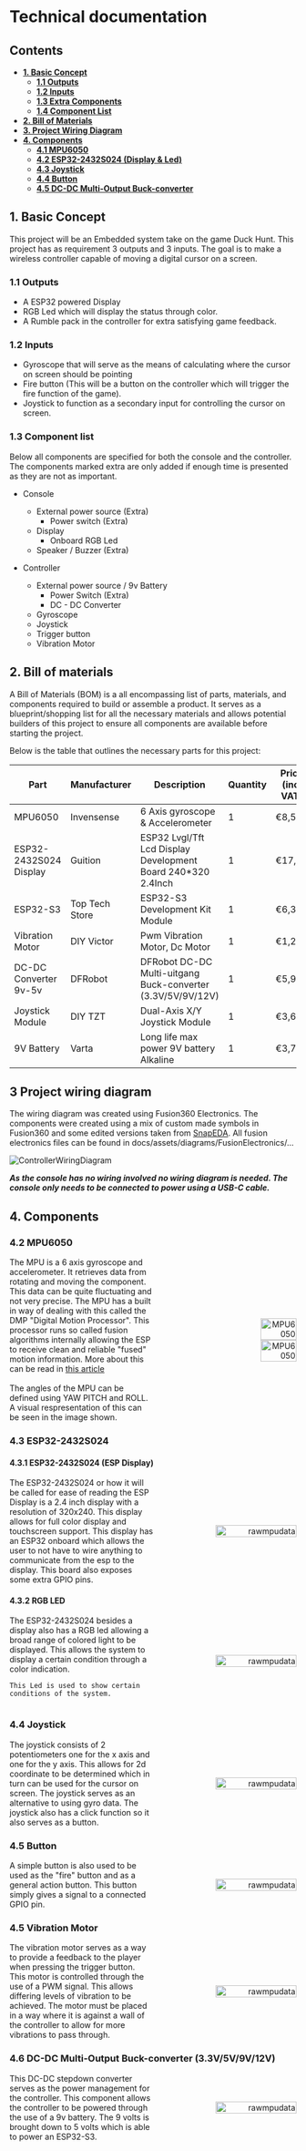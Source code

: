 # Technical documentation

## Contents
- **[1. Basic Concept](#1-basic-concept)**
    - **[1.1 Outputs](#11-outputs)**
    - **[1.2 Inputs](#12-inputs)**
    - **[1.3 Extra Components](#13-extra-components)**
    - **[1.4 Component List](#14-component-list)**
- **[2. Bill of Materials](#2-bill-of-materials)**
- **[3. Project Wiring Diagram](#3-project-wiring-diagram)**
- **[4. Components](#4-components)**
    - **[4.1 MPU6050](#41-mpu6050)**
    - **[4.2 ESP32-2432S024 (Display & Led)](#42-esp32-2432s024)**
    - **[4.3 Joystick](#43-joystick)**
    - **[4.4 Button](#44-button)**
    - **[4.5 DC-DC Multi-Output Buck-converter](#45-dc-dc-multi-output-buck-converter-33v5v9v12v)**



## 1. Basic Concept
This project will be an Embedded system take on the game Duck Hunt. This project has as requirement 3 outputs and 3 inputs. The goal is to make a wireless controller capable of moving a digital cursor on a screen.

### 1.1 Outputs
- A ESP32 powered Display
- RGB Led which will display the status through color.
- A Rumble pack in the controller for extra satisfying game feedback.

### 1.2 Inputs
- Gyroscope that will serve as the means of calculating where the cursor on screen should be pointing
- Fire button (This will be a button on the controller which will trigger the fire function of the game).
- Joystick to function as a secondary input for controlling the cursor on screen.

### 1.3 Component list
Below all components are specified for both the console and the controller. The components marked extra are only added if enough time is presented as they are not as important.

- Console
    - External power source (Extra)
        - Power switch (Extra)
    - Display
        - Onboard RGB Led
    - Speaker / Buzzer (Extra)

- Controller
    - External power source / 9v Battery
        - Power Switch (Extra)
        - DC - DC Converter
    - Gyroscope
    - Joystick
    - Trigger button
    - Vibration Motor

## 2. Bill of materials

A Bill of Materials (BOM) is a all encompassing list of parts, materials, and components required to build or assemble a product. It serves as a blueprint/shopping list for all the necessary materials and allows potential builders of this project to ensure all components are available before starting the project.

Below is the table that outlines the necessary parts for this project:

|**Part**|**Manufacturer**|**Description**|**Quantity**|**Price (incl VAT)**|**Subtotal (incl VAT)**|**URL**|
|-|-|-|-|-|-|-|
|MPU6050|Invensense|6 Axis gyroscope & Accelerometer|1|€8,50|€8,50| [Tinytronics](https://www.tinytronics.nl/nl/sensoren/acceleratie-rotatie/mpu-6050-accelerometer-en-gyroscope-3-axis-module-3.3v-5v)|
|ESP32-2432S024 Display |Guition |ESP32 Lvgl/Tft Lcd Display Development Board 240*320 2.4Inch|1|€17,99|€17,99| [Aliexpress](https://nl.aliexpress.com/item/1005005865107357.html?spm=a2g0o.order_list.order_list_main.60.7df579d2ajZa7L&gatewayAdapt=glo2nld)|
|ESP32-S3|Top Tech Store|ESP32-S3 Development Kit Module|1|€6,39|€6,39| [Aliexpress](https://nl.aliexpress.com/item/1005007310769585.html?src=google&pdp_npi=4%40dis%21EUR%217.22%212.32%21%21%21%21%210.9282%40%2112000040197381496%21ppc%21%21%21&src=google&albch=shopping&acnt=708-803-3821&isdl=y&slnk=&plac=&mtctp=&albbt=Google_7_shopping&aff_platform=google&aff_short_key=UneMJZVf&gclsrc=aw.ds&&albagn=888888&&ds_e_adid=&ds_e_matchtype=&ds_e_device=c&ds_e_network=x&ds_e_product_group_id=&ds_e_product_id=nl1005007310769585&ds_e_product_merchant_id=5321504273&ds_e_product_country=NL&ds_e_product_language=nl&ds_e_product_channel=online&ds_e_product_store_id=&ds_url_v=2&albcp=19207327905&albag=&isSmbAutoCall=false&needSmbHouyi=false&gad_source=1&gclid=Cj0KCQjwpP63BhDYARIsAOQkATbpjDElRXK1qK98sC1XfxLuWsL4ofrS9Beu_nlAQvX9LkUJKmlZxioaAhaxEALw_wcB#nav-specification)|
|Vibration Motor|DIY Victor|Pwm Vibration Motor, Dc Motor|1|€1,28|€1,28|[Aliexpress](https://nl.aliexpress.com/item/1005006296840332.html?spm=a2g0o.order_list.order_list_main.41.ad5779d2DKfbb1&gatewayAdapt=glo2nld#nav-store)|
|DC-DC Converter 9v-5v |DFRobot|DFRobot DC-DC Multi-uitgang Buck-converter (3.3V/5V/9V/12V)|1|€5,99|€5,99|[Robotshop](https://eu.robotshop.com/nl/products/dfrobot-dc-dc-multi-uitgang-buck-converter-33v-5v-9v-12v)|
|Joystick Module|DIY TZT|Dual-Axis X/Y Joystick Module|1|€3,65|€3,65|[Aliexpress](https://nl.aliexpress.com/item/1005005985509291.html?spm=a2g0o.order_list.order_list_main.65.7df579d2X1lPCn&gatewayAdapt=glo2nld)|
|9V Battery|Varta|Long life max power 9V battery Alkaline|1|€3,79|€3,79|[Amazon](https://www.amazon.nl/Varta-4722-Batterijenideaal-brandmelder-stemapparaat/dp/B004WYN62O/ref=sr_1_7?__mk_nl_NL=%C3%85M%C3%85%C5%BD%C3%95%C3%91&crid=1NYFQ5IK92CUI&dib=eyJ2IjoiMSJ9.s1hD60Ugo8pFFMPi4fvoNZ59OwH-o_S1I4o9JsPUSHyDJ4NbpOYfVZnNHxP1QVZqb02I-TrhUwM3D6Y7oElVe95_1rdtP96RLEHU7P_MPrtS64pPSoUp1ggzHNXBL_nAN95F4rNVTyWkDFQUmAKZUOXgrZo8OsK0837OatbVtaMupwxCpH2rJNnSAo1bOxpgtx3GtcPe0Fmf4thD5WZfPcVRbbDy0F_2p2I9TO9kPbDHQAnhaOe5zitPXqGgBbqFZmmwTYJCuYCDscReUmFzQXssVf4He2TrEqaO8Dvx3uY.jeb0MqclxsMAGyEBeiUkCezzQBYqjW2fsNd-cYCOJWc&dib_tag=se&keywords=9v+battery&qid=1729798531&sprefix=9v+battery%2Caps%2C76&sr=8-7)|


## 3 Project wiring diagram
The wiring diagram was created using Fusion360 Electronics. The components were created using a mix of custom made symbols in Fusion360 and some edited versions taken from [SnapEDA](https://www.snapeda.com). All fusion electronics files can be found in docs/assets/diagrams/FusionElectronics/...

<img src="/../assets/diagrams/FusionElectronics/ControllerWiringDiagram.png" alt="ControllerWiringDiagram">

***As the console has no wiring involved no wiring diagram is needed. The console only needs to be connected to power using a USB-C cable.***

## 4. Components
### 4.2 MPU6050 

<div style="display: flex; align-items: center;">
  <div style="flex: 1;">
    <div>
      The MPU is a 6 axis gyroscope and accelerometer. It retrieves data from rotating and moving the component.
      This data can be quite fluctuating and not very precise. The MPU has a built in way of dealing with this called the DMP "Digital Motion Processor".
      This processor runs so called fusion algorithms internally allowing the ESP to receive clean and reliable "fused" motion information. More about this can be read in <a href="https://techexplorations.com/guides/arduino/peripherals/mpu6050/">this article</a>
    </div>
    <br>
    <div>
      The angles of the MPU can be defined using YAW PITCH and ROLL. A visual respresentation of this can be seen in the image shown.
    </div>
  </div>
  <div style="flex: 1; text-align: right;">
    <img src="/../assets/images/components/mpu6050.jpg" alt="MPU6050" width="50%">
    <img src="/../assets/images/yawpitchroll.png" alt="MPU6050" width="50%">
  </div>
</div>





### 4.3 ESP32-2432S024
#### 4.3.1 ESP32-2432S024 (ESP Display)
<div style="display: flex; align-items: center;">
  <div style="flex: 1;">
    The ESP32-2432S024 or how it will be called for ease of reading the ESP Display is a 2.4 inch display with a resolution of 320x240. This display allows for full color display and touchscreen support. This display has an ESP32 onboard which allows the user to not have to wire anything to communicate from the esp to the display. This board also exposes some extra GPIO pins.
  </div>
  <div style="flex: 1; text-align: right;">
    <img src="/../assets/images/components/display-dimensions.png" alt="rawmpudata" style="width: 75%; height: auto;">
  </div>
</div>


#### 4.3.2 RGB LED
<div style="display: flex; align-items: center;">
  <div style="flex: 1;">
  	The ESP32-2432S024 besides a display also has a RGB led allowing a broad range of colored light to be displayed. This allows the system to display a certain condition through a color indication.

    This Led is used to show certain conditions of the system.
  </div>
  <div style="flex: 1; text-align: right;">
    <img src="/../assets/images/components/rgbled.png" alt="rawmpudata" style="width: 75%; height: auto;">
  </div>
</div>

### 4.4 Joystick
<div style="display: flex; align-items: center;">
  <div style="flex: 1;">
    The joystick consists of 2 potentiometers one for the x axis and one for the y axis. This allows for 2d coordinate to be determined which in turn can be used for the cursor on screen. The joystick serves as an alternative to using gyro data. The joystick also has a click function so it also serves as a button.
  </div>
  <div style="flex: 1; text-align: right;">
    <img src="/../assets/images/components/joystick.png" alt="rawmpudata" style="width: 75%; height: auto;">
  </div>
</div>

### 4.5 Button
<div style="display: flex; align-items: center;">
  <div style="flex: 1;">
    A simple button is also used to be used as the "fire" button and as a general action button. This button simply gives a signal to a connected GPIO pin.
  </div>
  <div style="flex: 1; text-align: right;">
    <img src="/../assets/images/components/button.png" alt="rawmpudata" style="width: 75%; height: auto;">
  </div>
</div>

### 4.5 Vibration Motor
<div style="display: flex; align-items: center;">
  <div style="flex: 1;">
    The vibration motor serves as a way to provide a feedback to the player when pressing the trigger button. This motor is controlled through the use of a PWM signal. This allows differing levels of vibration to be achieved. The motor must be placed in a way where it is against a wall of the controller to allow for more vibrations to pass through.
  </div>
  <div style="flex: 1; text-align: right;">
    <img src="/../assets/images/components/vibration-motor.png" alt="rawmpudata" style="width: 75%; height: auto;">
  </div>
</div>


### 4.6 DC-DC Multi-Output Buck-converter (3.3V/5V/9V/12V)
<div style="display: flex; align-items: center;">
  <div style="flex: 1;">
    This DC-DC stepdown converter serves as the power management for the controller. This component allows the controller to be powered through the use of a 9v battery. The 9 volts is brought down to 5 volts which is able to power an ESP32-S3.
  </div>
  <div style="flex: 1; text-align: right;">
    <img src="/../assets/images/components/dc-dc.png" alt="rawmpudata" style="width: 75%; height: auto;">
  </div>
</div>
